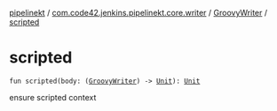 [pipelinekt](../../index.md) / [com.code42.jenkins.pipelinekt.core.writer](../index.md) / [GroovyWriter](index.md) / [scripted](./scripted.md)

# scripted

`fun scripted(body: (`[`GroovyWriter`](index.md)`) -> `[`Unit`](https://kotlinlang.org/api/latest/jvm/stdlib/kotlin/-unit/index.html)`): `[`Unit`](https://kotlinlang.org/api/latest/jvm/stdlib/kotlin/-unit/index.html)

ensure scripted context

